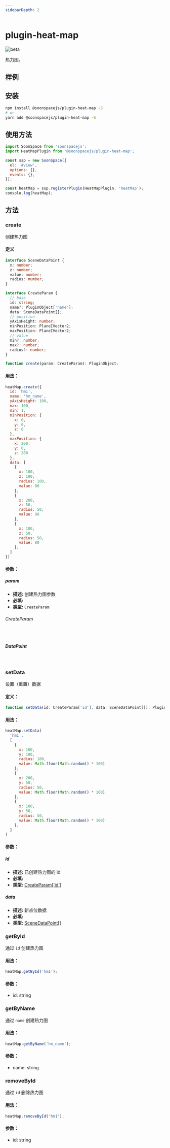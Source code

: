 ```yaml
---
sidebarDepth: 2
---
```


# plugin-heat-map

![beta](https://img.shields.io/npm/v/@soonspacejs/plugin-heat-map/latest.svg)

热力图。

## 样例

<Docs-Iframe src="plugin/heatMap.html" />

## 安装

```bash
npm install @soonspacejs/plugin-heat-map -S
# or
yarn add @soonspacejs/plugin-heat-map -S
```

## 使用方法

```js {2,10}
import SoonSpace from 'soonspacejs';
import HeatMapPlugin from '@soonspacejs/plugin-heat-map';

const ssp = new SoonSpace({
  el: '#view',
  options: {},
  events: {},
});

const heatMap = ssp.registerPlugin(HeatMapPlugin, 'heatMap');
consolo.log(heatMap);
```

## 方法

### create
创建热力图

#### 定义

```ts
interface SceneDataPoint {
  x: number;
  z: number;
  value: number;
  radius: number;
}

interface CreateParam {
  // base
  id: string;
  name?: PluginObject['name'];
  data: SceneDataPoint[];
  // position
  yAxisHeight: number;
  minPosition: PlaneIVector2;
  maxPosition: PlaneIVector2;
  // value
  min?: number;
  max?: number;
  radius?: number;
}

function create(param: CreateParam): PluginObject;
```

#### 用法：

```js
heatMap.create({
  id: 'hm1',
  name: 'hm_name',
  yAxisHeight: 100,
  max: 100,
  min: 1,
  minPosition: {
    x: 0,
    y: 0,
    z: 0
  },
  maxPosition: {
    x: 200,
    y: 0,
    z: 200
  },
  data: [
    {
      x: 100,
      z: 100,
      radius: 100,
      value: 80
    },
    {
      x: 200,
      z: 50,
      radius: 50,
      value: 80
    },
    {
      x: 100,
      z: 50,
      radius: 50,
      value: 80
    },
  ]
})
```

#### 参数：

##### param

- **描述:** 创建热力图参数
- **必填:** <Base-RequireIcon :isRequire="true"/>
- **类型:** `CreateParam`

###### CreateParam

<br>
<Docs-Table 
    :data="[
      {
        prop: 'id', desc: '热力图对象 ID', type: 'string', require: true, default: ''
      },
      {
        prop: 'name', desc: '热力图对象名称', type: 'string', require: false, default: ' '
      },
      {
        prop: 'data', desc: '热力图数据', type: 'DataPoint', require: true, default: '', link: '#scenesatapoint'
      },
      {
        prop: 'max', desc: '数据中单点值大于等于该值时，以最深热力颜色展示', type: 'number', require: false, default: '100'
      },
      {
        prop: 'min', desc: '数据中单点值小于等于该值时，以最浅热力颜色展示', type: 'number', require: false, default: '1'
      },
      {
        prop: 'radius', desc: '热力点半径', type: 'number', require: false, default: '100'
      },
      {
        prop: 'yAxisHeight', desc: '空间高度', type: 'number', require: true, default: ''
      },
      {
        prop: 'minPosition', desc: '热力图绘制区域最小点', type: 'Position', require: true, default: '', link: '../guide/types.html#position'
      },
      {
        prop: 'maxPosition', desc: '热力图绘制区域最大点', type: 'Position', require: true, default: '', link: '../guide/types.html#position'
      },
    ]"
/>

##### DataPoint

<br>
<Docs-Table 
    :data="[
      {
        prop: 'x', desc: '点位在空间平面内的水平位置', type: 'number', require: true, default: ''
      },
      {
        prop: 'z', desc: '点位在空间平面内的垂直位置', type: 'number', require: true, default: ''
      },
      {
        prop: 'value', desc: '热力值', type: 'number', require: true, default: ''
      },
      {
        prop: 'radius', desc: '热力点半径', type: 'number', require: false, default: '100'
      },
    ]"
/>

### setData
设置（重置）数据

#### 定义：
```ts
function setData(id: CreateParam['id'], data: SceneDataPoint[]): PluginObject | void
```

#### 用法：
```js
heatMap.setData(
  'hm1',
  [
    {
      x: 100,
      y: 100,
      radius: 100,
      value: Math.floor(Math.random() * 100)
    },
    {
      x: 200,
      y: 50,
      radius: 50,
      value: Math.floor(Math.random() * 100)
    },
    {
      x: 100,
      y: 50,
      radius: 50,
      value: Math.floor(Math.random() * 100)
    },
  ]
)
```

#### 参数：

##### id
- **描述:** 已创建热力图的 id
- **必填:** <Base-RequireIcon :isRequire="true"/>
- **类型:** [CreateParam['id']](#createparam)

##### data
- **描述:** 新点位数据
- **必填:** <Base-RequireIcon :isRequire="true"/>
- **类型:** [SceneDataPoint[]](#scenesatapoint)

### getById
通过 `id` 创建热力图

#### 用法：
```js
heatMap.getById('hm1');
```

#### 参数：
- id: string

### getByName
通过 `name` 创建热力图

#### 用法：
```js
heatMap.getByName('hm_name');
```

#### 参数：
- name: string

### removeById
通过 `id` 删除热力图

#### 用法：
```js
heatMap.removeById('hm1');
```

#### 参数：
- id: string
